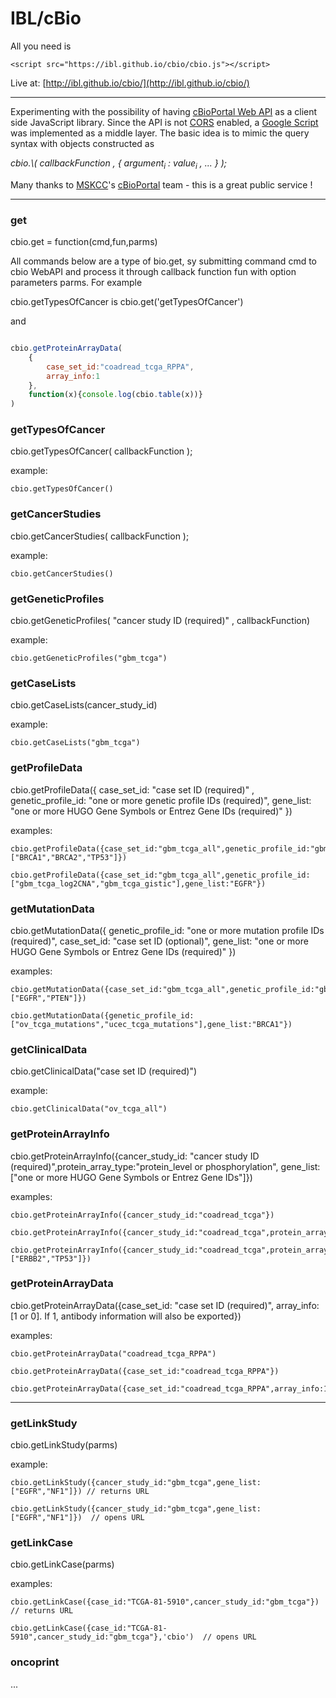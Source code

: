 # IBL/cBio

All you need is

	<script src="https://ibl.github.io/cbio/cbio.js"></script>

Live at: [http://ibl.github.io/cbio/](http://ibl.github.io/cbio/)

---

Experimenting with the possibility of having [cBioPortal Web API](http://www.cbioportal.org/public-portal/web_api.jsp) as a client side JavaScript library. Since the API is not [CORS](http://en.wikipedia.org/wiki/Cross-origin_resource_sharing) enabled, a [Google Script](https://script.google.com/a/macros/mathbiol.org/d/17o5B1sXjmUEWRHG_6vHQhmz3qTMPCgpOvlX1kNvDQCkVcrH5ANsi2NrY/edit) was implemented as a middle layer. The basic idea is to mimic the query syntax with objects constructed as

<i>
cbio.\<cmd\>( callbackFunction , { argument<sub>i</sub> : value<sub>i</sub> , ... } );
</i>

Many thanks to [MSKCC](http://www.mskcc.org/)'s [cBioPortal](http://www.cbioportal.org/public-portal/) team - this is a great public service !

---
### get

cbio.get = function(cmd,fun,parms)


All commands below are a type of bio.get, sy submitting command cmd to cbio WebAPI and process it through callback function fun with option parameters parms. For example

cbio.getTypesOfCancer is cbio.get('getTypesOfCancer')

and

```javascript

cbio.getProteinArrayData(
	{
		case_set_id:"coadread_tcga_RPPA",
		array_info:1
	},
	function(x){console.log(cbio.table(x))}
)

```

### getTypesOfCancer

cbio.getTypesOfCancer( callbackFunction );

example: 
	
	cbio.getTypesOfCancer()



### getCancerStudies

cbio.getCancerStudies( callbackFunction );

example: 
	
	cbio.getCancerStudies()


### getGeneticProfiles

cbio.getGeneticProfiles( "cancer study ID (required)" , callbackFunction)

example: 
	
	cbio.getGeneticProfiles("gbm_tcga") 


### getCaseLists

cbio.getCaseLists(cancer_study_id)

example: 
	
	cbio.getCaseLists("gbm_tcga") 

### getProfileData

cbio.getProfileData({ 
	case_set_id: "case set ID (required)" , 
	genetic_profile_id: "one or more genetic profile IDs (required)",
	gene_list: "one or more HUGO Gene Symbols or Entrez Gene IDs (required)" 
})

examples: 


	cbio.getProfileData({case_set_id:"gbm_tcga_all",genetic_profile_id:"gbm_tcga_mutations",gene_list:["BRCA1","BRCA2","TP53"]})

	cbio.getProfileData({case_set_id:"gbm_tcga_all",genetic_profile_id:["gbm_tcga_log2CNA","gbm_tcga_gistic"],gene_list:"EGFR"})


### getMutationData

cbio.getMutationData({ 
	genetic_profile_id: "one or more mutation profile IDs (required)",
	case_set_id: "case set ID (optional)",
	gene_list: "one or more HUGO Gene Symbols or Entrez Gene IDs (required)"
})

examples: 
 
	
	cbio.getMutationData({case_set_id:"gbm_tcga_all",genetic_profile_id:"gbm_tcga_mutations",gene_list:["EGFR","PTEN"]})

	cbio.getMutationData({genetic_profile_id:["ov_tcga_mutations","ucec_tcga_mutations"],gene_list:"BRCA1"})


### getClinicalData

cbio.getClinicalData("case set ID (required)")

example: 

	
	cbio.getClinicalData("ov_tcga_all") 


### getProteinArrayInfo

cbio.getProteinArrayInfo({cancer_study_id: "cancer study ID (required)",protein_array_type:"protein_level or phosphorylation", gene_list:["one or more HUGO Gene Symbols or Entrez Gene IDs"]})

examples:
	
	cbio.getProteinArrayInfo({cancer_study_id:"coadread_tcga"})

	cbio.getProteinArrayInfo({cancer_study_id:"coadread_tcga",protein_array_type:"phosphorylation"})

	cbio.getProteinArrayInfo({cancer_study_id:"coadread_tcga",protein_array_type:"protein_level",gene_list:["ERBB2","TP53"]})


### getProteinArrayData

cbio.getProteinArrayData({case_set_id: "case set ID (required)", array_info: [1 or 0]. If 1, antibody information will also be exported})

examples:

	cbio.getProteinArrayData("coadread_tcga_RPPA")

	cbio.getProteinArrayData({case_set_id:"coadread_tcga_RPPA"})

	cbio.getProteinArrayData({case_set_id:"coadread_tcga_RPPA",array_info:1})

---

### getLinkStudy

cbio.getLinkStudy(parms)

example: 

	cbio.getLinkStudy({cancer_study_id:"gbm_tcga",gene_list:["EGFR","NF1"]}) // returns URL

	cbio.getLinkStudy({cancer_study_id:"gbm_tcga",gene_list:["EGFR","NF1"]})  // opens URL

### getLinkCase

cbio.getLinkCase(parms)

examples: 
	
	cbio.getLinkCase({case_id:"TCGA-81-5910",cancer_study_id:"gbm_tcga"})  // returns URL

	cbio.getLinkCase({case_id:"TCGA-81-5910",cancer_study_id:"gbm_tcga"},'cbio')  // opens URL

### oncoprint

...

